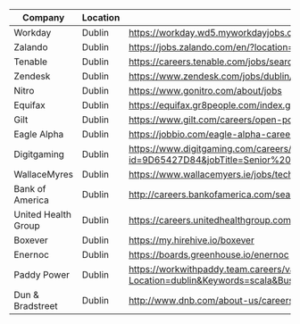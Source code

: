 | Company   | Location | Jobs listings |
|-----------|----------|---------------|
|Workday    | Dublin   |https://workday.wd5.myworkdayjobs.com/Workday
|Zalando    | Dublin   |https://jobs.zalando.com/en/?location=Dublin&search=scala
|Tenable    | Dublin   |https://careers.tenable.com/jobs/search
|Zendesk    | Dublin   |https://www.zendesk.com/jobs/dublin/
|Nitro      | Dublin   |https://www.gonitro.com/about/jobs
|Equifax    | Dublin   |https://equifax.gr8people.com/index.gp?method=cappportal.showCategory&categoryId=187
|Gilt       | Dublin   |https://www.gilt.com/careers/open-positions/
|Eagle Alpha| Dublin   |https://jobbio.com/eagle-alpha-careers
|Digitgaming| Dublin   |https://www.digitgaming.com/careers/job-listings/job/?id=9D65427D84&jobTitle=Senior%20Game%20Server%20Developer
|WallaceMyres| Dublin  |https://www.wallacemyers.ie/jobs/technology/
|Bank of America|Dublin|http://careers.bankofamerica.com/search-jobs.aspx?c=&r=emea
|United Health Group|Dublin|https://careers.unitedhealthgroup.com/
|Boxever|Dublin|https://my.hirehive.io/boxever
|Enernoc|Dublin|https://boards.greenhouse.io/enernoc
|Paddy Power|Dublin|https://workwithpaddy.team.careers/vacancies/search?Location=dublin&Keywords=scala&BusinessArea=&Lat=53.3498053&Lng=-6.260309699999993&UserSearch=True
|Dun & Bradstreet| Dublin |http://www.dnb.com/about-us/careers-and-people.html
